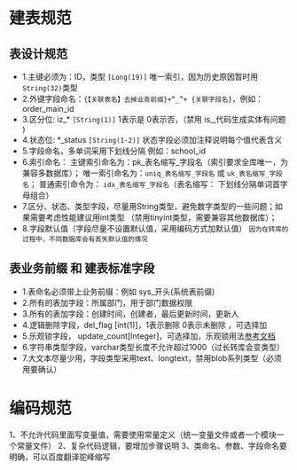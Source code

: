 # 建表规范

## 表设计规范

- 1.主键必须为：ID，类型 `[Long(19)]` 唯一索引，因为历史原因暂时用`String(32)`类型
- 2.外键字段命名：`{【关联表名】去掉业务前缀}+“_”+ {关联字段名}`，例如：order_main_id
- 3.区分位: iz_* `[String(1)]` 1表示是 0表示否，（禁用 is_,代码生成实体有问题 )
- 4.状态位: *_status `[String(1-2)]` 状态字段必须加注释说明每个值代表含义
- 5.字段命名，多单词采用下划线分隔 例如：school_id
- 6.索引命名： 主键索引命名为：pk_表名缩写_字段名（索引要求全库唯一，为兼容多数据库）； 唯一索引命名为：`uniq_表名缩写_字段名` 或 `uk_表名缩写_字段名`； 普通索引命令为： `idx_表名缩写_字段名`（表名缩写： 下划线分隔单词首字母组合）
- 7.区分、状态、类型字段，尽量用String类型，避免数字类型的一些问题；如果需要考虑性能建议用int类型 （禁用tinyint类型，需要兼容其他数据库）；
- 8.字段默认值（字段尽量不设置默认值，采用编码方式加默认值） `因为在转库的过程中，不同数据库会有丢失默认值的情况`

## 表业务前缀 和 建表标准字段

- 1.表命名必须带上业务前缀：例如 sys_开头(系统表前缀)
- 2.所有的表加字段：所属部门，用于部门数据权限
- 3.所有的表加字段：创建时间，创建者，最后更新时间，更新人
- 4.逻辑删除字段，del_flag [int(1)]，1表示删除 0表示未删除 ，可选择加
- 5.乐观锁字段， update_count[Integer]，可选择加，乐观锁用法[参考文档](https://www.baomidou.com/pages/0d93c0/#optimisticlockerinnerinterceptor)
- 6.字符串类型字段，varchar类型长度不允许超过1000（过长转库会变类型）
- 7.大文本尽量少用，字段类型采用text、longtext，禁用blob系列类型（必须用要确认）

# 编码规范

1、不允许代码里面写变量值，需要使用常量定义（统一变量文件或者一个模块一个常量文件）
2、复杂代码逻辑，要增加步骤说明
3、类命名、参数、字段命名要明确，可以百度翻译驼峰缩写
